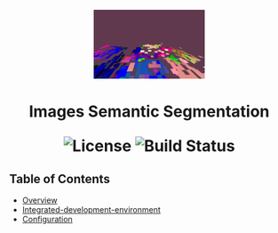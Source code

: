 <p align="center">
  <img src="logo.png" alt="Images Semantic Segmentation Logo" width="200">
</p>

<h1 align="center"> Images Semantic Segmentation  </h>

<p align="center">
  <img alt="License" src="https://img.shields.io/badge/license-MIT-blue.svg">
  <img alt="Build Status" src="https://img.shields.io/badge/build-passing-teal.svg">
</p>

## Table of Contents

- [Overview](#overview)
- [Integrated-development-environment](#integrated-development-environment)
- [Configuration](#configuration)